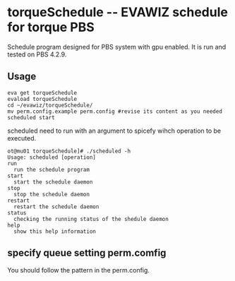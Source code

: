 # torqueSchedule -- EVAWIZ schedule for torque PBS
Schedule program designed for PBS system with gpu enabled. It is run and tested on PBS 4.2.9.
## Usage

```
eva get torqueSchedule
evaload torqueSchedule
cd ~/evawiz/torqueSchedule/
mv perm.config.example perm.config #revise its content as you needed
scheduled start
```

scheduled need to run with an argument to spicefy wihch operation to be executed.
```
ot@mu01 torqueSchedule]# ./scheduled -h
Usage: scheduled [operation]
run
  run the schedule program
start
  start the schedule daemon
stop
  stop the schedule daemon
restart
  restart the schedule daemon
status
  checking the running status of the shedule daemon
help
  show this help information
```

## specify queue setting perm.comfig
You should follow the pattern in the perm.config.


